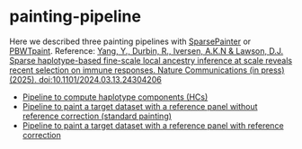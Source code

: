 # painting-pipeline

Here we described three painting pipelines with [SparsePainter](https://github.com/YaolingYang/SparsePainter) or [PBWTpaint](https://github.com/richarddurbin/pbwt). 
Reference: [Yang, Y., Durbin, R., Iversen, A.K.N & Lawson, D.J. Sparse haplotype-based fine-scale local ancestry inference at scale reveals recent selection on immune responses. Nature Communications (in press) (2025). doi:10.1101/2024.03.13.24304206](https://www.medrxiv.org/content/10.1101/2024.03.13.24304206v2)
-   [Pipeline to compute haplotype components (HCs)](https://github.com/YaolingYang/painting-pipeline/tree/main/Compute%20haplotype%20components%20(HCs))
-   [Pipeline to paint a target dataset with a reference panel without reference correction (standard painting)](https://github.com/YaolingYang/painting-pipeline/tree/main/standard%20painting)
-   [Pipeline to paint a target dataset with a reference panel with reference correction](https://github.com/YaolingYang/painting-pipeline/tree/main/reference-corrected%20painting)
